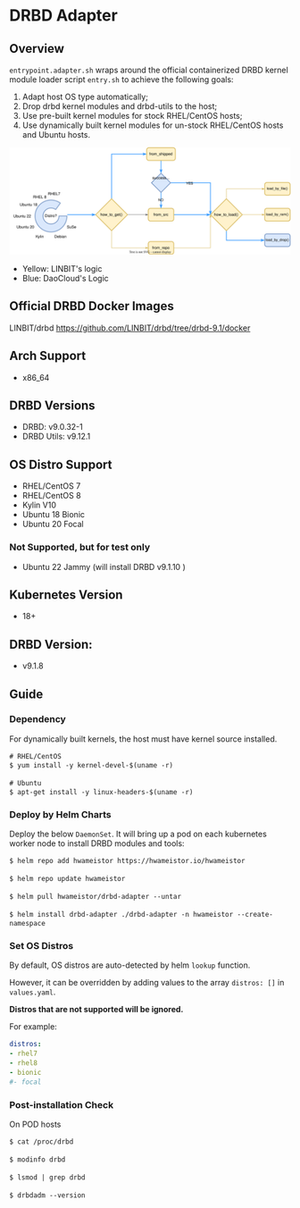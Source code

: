 # DRBD Adapter

## Overview

`entrypoint.adapter.sh` wraps around the official containerized DRBD kernel module loader script `entry.sh` to achieve the following goals:

1. Adapt host OS type automatically;
2. Drop drbd kernel modules and drbd-utils to the host;
3. Use pre-built kernel modules for stock RHEL/CentOS hosts;
4. Use dynamically built kernel modules for un-stock RHEL/CentOS hosts and Ubuntu hosts.

![flowchart](flowchart.drawio.svg)
* Yellow: LINBIT's logic
* Blue: DaoCloud's Logic

## Official DRBD Docker Images

LINBIT/drbd <https://github.com/LINBIT/drbd/tree/drbd-9.1/docker>

## Arch Support

* x86_64

## DRBD Versions

* DRBD: v9.0.32-1
* DRBD Utils: v9.12.1

## OS Distro Support

* RHEL/CentOS 7
* RHEL/CentOS 8
* Kylin V10
* Ubuntu 18 Bionic
* Ubuntu 20 Focal

### Not Supported, but for test only

* Ubuntu 22 Jammy (will install DRBD v9.1.10 )

## Kubernetes Version

* 18+

## DRBD Version:
* v9.1.8

## Guide

### Dependency
For dynamically built kernels, the host must have kernel source installed.
```
# RHEL/CentOS
$ yum install -y kernel-devel-$(uname -r)

# Ubuntu
$ apt-get install -y linux-headers-$(uname -r)
```

### Deploy by Helm Charts
Deploy the below `DaemonSet`. It will bring up a pod on each kubernetes worker node to install DRBD modules and tools:

```
$ helm repo add hwameistor https://hwameistor.io/hwameistor

$ helm repo update hwameistor

$ helm pull hwameistor/drbd-adapter --untar

$ helm install drbd-adapter ./drbd-adapter -n hwameistor --create-namespace
```

### Set OS Distros

By default, OS distros are auto-detected by helm `lookup` function.

However, it can be overridden by adding values to the array `distros: []` in `values.yaml`.

**Distros that are not supported will be ignored.**

For example:

```yaml
distros: 
- rhel7
- rhel8
- bionic
#- focal
```

### Post-installation Check

On POD hosts

```console
$ cat /proc/drbd

$ modinfo drbd

$ lsmod | grep drbd

$ drbdadm --version
```
